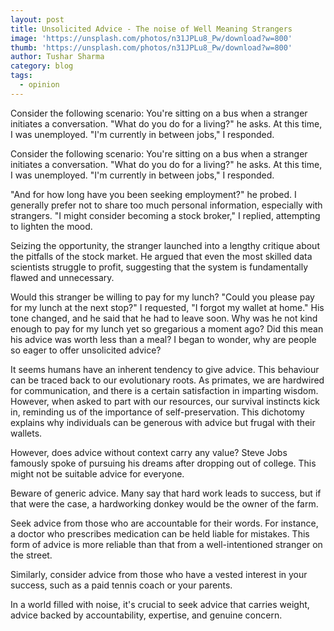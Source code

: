 ```yaml
---
layout: post
title: Unsolicited Advice - The noise of Well Meaning Strangers
image: 'https://unsplash.com/photos/n31JPLu8_Pw/download?w=800'
thumb: 'https://unsplash.com/photos/n31JPLu8_Pw/download?w=800'
author: Tushar Sharma
category: blog
tags:
  - opinion
---
```


Consider the following scenario: You're sitting on a bus when a stranger initiates a conversation. "What do you do for a living?" he asks. At this time, I was unemployed. "I'm currently in between jobs," I responded.<!-- truncate_here -->


Consider the following scenario: You're sitting on a bus when a stranger initiates a conversation. "What do you do for a living?" he asks. At this time, I was unemployed. "I'm currently in between jobs," I responded. 

"And for how long have you been seeking employment?" he probed. I generally prefer not to share too much personal information, especially with strangers. "I might consider becoming a stock broker," I replied, attempting to lighten the mood.

Seizing the opportunity, the stranger launched into a lengthy critique about the pitfalls of the stock market. He argued that even the most skilled data scientists struggle to profit, suggesting that the system is fundamentally flawed and unnecessary. 

Would this stranger be willing to pay for my lunch? "Could you please pay for my lunch at the next stop?" I requested, "I forgot my wallet at home." His tone changed, and he said that he had to leave soon. Why was he not kind enough to pay for my lunch yet so gregarious a moment ago? Did this mean his advice was worth less than a meal? I began to wonder, why are people so eager to offer unsolicited advice?

It seems humans have an inherent tendency to give advice. This behaviour can be traced back to our evolutionary roots. As primates, we are hardwired for communication, and there is a certain satisfaction in imparting wisdom. However, when asked to part with our resources, our survival instincts kick in, reminding us of the importance of self-preservation. This dichotomy explains why individuals can be generous with advice but frugal with their wallets.

However, does advice without context carry any value? Steve Jobs famously spoke of pursuing his dreams after dropping out of college. This might not be suitable advice for everyone.

Beware of generic advice. Many say that hard work leads to success, but if that were the case, a hardworking donkey would be the owner of the farm.

Seek advice from those who are accountable for their words. For instance, a doctor who prescribes medication can be held liable for mistakes. This form of advice is more reliable than that from a well-intentioned stranger on the street.

Similarly, consider advice from those who have a vested interest in your success, such as a paid tennis coach or your parents.

In a world filled with noise, it's crucial to seek advice that carries weight, advice backed by accountability, expertise, and genuine concern.
